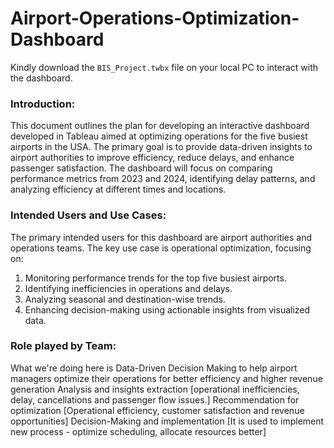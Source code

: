 # Airport-Operations-Optimization-Dashboard

Kindly download the `BIS_Project.twbx` file on your local PC to interact with the dashboard.

### Introduction:
This document outlines the plan for developing an interactive dashboard developed in Tableau aimed at optimizing operations for the five busiest airports in the USA. The primary goal is to provide data-driven insights to airport authorities to improve efficiency, reduce delays, and enhance passenger satisfaction. The dashboard will focus on comparing performance metrics from 2023 and 2024, identifying delay patterns, and analyzing efficiency at different times and locations.

### Intended Users and Use Cases:
The primary intended users for this dashboard are airport authorities and operations teams. The key use case is operational optimization, focusing on:
 1. Monitoring performance trends for the top five busiest airports.
 2. Identifying inefficiencies in operations and delays.
 3. Analyzing seasonal and destination-wise trends.
 4. Enhancing decision-making using actionable insights from visualized data.

### Role played by Team:
What we're doing here is Data-Driven Decision Making to help airport managers optimize their operations for better efficiency and higher revenue generation
Analysis and insights extraction [operational inefficiencies, delay, cancellations and passenger flow issues.]
Recommendation for optimization [Operational efficiency, customer satisfaction and revenue opportunities]
Decision-Making and implementation  [It is used to implement new process - optimize scheduling, allocate resources better]
